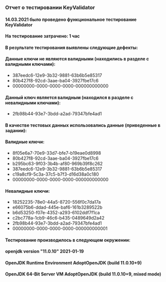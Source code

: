 ### Отчет о тестировании KeyValidator

#### 14.03.2021 было проведено функциональное тестирование KeyValidator
#### На тестирование затрачено: 1 час

#### В результате тестирования выявлены следующие дефекты:
#### Данные ключи не являются валидными (находились в разделе с валидными ключами):
* 387eedc6-12e9-3b32-9881-63b6b5e85317
* 80b427f8-92cd-3aae-ba04-3927fbe17c6
* 00000000-0000-0000-0000-000000000000

#### Данный ключ является валидным (находился в разделе с невалидными ключами):
* 2fb98b44-93e7-3bdd-a2ad-79347bfe4ad1

#### В качестве тестовых данных использовались данные (приведенные в задании):
#### Валидные ключи:

* 8f05e6a7-70e9-33d7-bfe7-b19eae0d8998
* 80b427f8-92cd-3aae-ba04-3927fbe17c6
* b295bc63-9f03-3b4b-af80-969b39f8c262
* 387eedc6-12e9-3b32-9881-63b6b5e85317
* c19a8cf9-5c3a-37c5-b7f3-d16d38a0c180
* 00000000-0000-0000-0000-000000000000

#### Невалидные ключи:

* 18252235-78e0-44a5-8720-556f0c7da17a
* e66075b6-ddad-445e-baf6-161b3289522b
* b6d53250-f07e-4352-a293-6102ddf7f1ca
* c2bc778a-1cb9-46c6-b435-0489649d2a42
* 2fb98b44-93e7-3bdd-a2ad-79347bfe4ad1
* 00000000-0000-0000-0000-000000000001

#### Тестирование производилось в следующем окружении:
#### openjdk version "11.0.10" 2021-01-19
#### OpenJDK Runtime Environment AdoptOpenJDK (build 11.0.10+9)
#### OpenJDK 64-Bit Server VM AdoptOpenJDK (build 11.0.10+9, mixed mode)